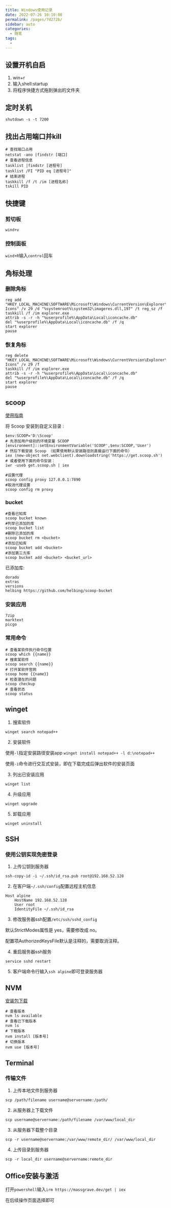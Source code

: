 ```yaml
---
title: Windows使用记录
date: 2022-07-26 10:10:08
permalink: /pages/7d272b/
sidebar: auto
categories:
  - 随笔
tags:
  - 
---
```



## 设置开机自启

1. win+r
2. 输入shell:startup
3. 将程序快捷方式拖到弹出的文件夹

## 定时关机

`shutdown -s -t 7200`

## 找出占用端口并kill

```batch
# 查找端口占用
netstat -ano |findstr [端口]
# 查看进程信息
tasklist |findstr [进程号]
tasklist /FI "PID eq [进程号]"
# 结束进程
taskkill /f /t /im [进程名称]
tskill PID
```

## 快捷键

### 剪切板
`wind+v` 

### 控制面板
`wind+R`输入`control`回车

## 角标处理

### 删除角标

```batch
reg add "HKEY_LOCAL_MACHINE\SOFTWARE\Microsoft\Windows\CurrentVersion\Explorer\Shell Icons" /v 29 /d "%systemroot%\system32\imageres.dll,197" /t reg_sz /f
taskkill /f /im explorer.exe
attrib -s -r -h "%userprofile%\AppData\Local\iconcache.db"
del "%userprofile%\AppData\Local\iconcache.db" /f /q
start explorer
pause
```

### 恢复角标

```batch
reg delete "HKEY_LOCAL_MACHINE\SOFTWARE\Microsoft\Windows\CurrentVersion\Explorer\Shell Icons" /v 29 /f
taskkill /f /im explorer.exe
attrib -s -r -h "%userprofile%\AppData\Local\iconcache.db"
del "%userprofile%\AppData\Local\iconcache.db" /f /q
start explorer
pause
```

## scoop

[使用指南](https://www.iamzs.top/archives/scoop-guidebook.html)

将 Scoop 安装到自定义目录 :

```batch
$env:SCOOP='D:\Scoop'
# 先添加用户级别的环境变量 SCOOP
[environment]::setEnvironmentVariable('SCOOP',$env:SCOOP,'User')
# 然后下载安装 Scoop （如果使用默认安装路径则直接运行下面的命令）
iex (new-object net.webclient).downloadstring('https://get.scoop.sh')
# 或者使用下面的命令安装：
iwr -useb get.scoop.sh | iex

#设置代理
scoop config proxy 127.0.0.1:7890
#取消代理设置
scoop config rm proxy
```
### bucket

``` batch
#查看已知库 
scoop bucket known
#列举已添加的库
scoop bucket list
#删除已添加的库
scoop bucket rm <bucket>
#添加已知库
scoop bucket add <bucket>
#添加第三方库
scoop bucket add <bucket> <bucket_url>
```

已添加库:

```text  
dorado  
extras  
versions
helbing https://github.com/helbing/scoop-bucket
```

### 安装应用
```text
7zip
marktext
picgo
```

### 常用命令

```batch
# 查看某软件执行命令位置
scoop which {{name}}
# 搜索某软件
scoop search {{name}}
# 打开某软件官网
scoop home {{name}}
# 检查潜在的问题
scoop checkup
# 查看状态
scoop status
```


## winget

1. 搜索软件

`winget search notepad++`

2. 安装软件

使用`-l`指定安装路径安装app `winget install notepad++ -l d:\notepad++`

使用`-i`命令进行交互式安装，即在下载完成后弹出软件的安装页面

3. 列出已安装应用

`winget list` 

4. 升级应用

`winget upgrade`

5. 卸载应用

`winget uninstall`


## SSH

### 使用公钥实现免密登录


1. 上传公钥到服务器

```shell
ssh-copy-id -i ~/.ssh/id_rsa.pub root@192.168.52.128
```


2. 在客户端`~/.ssh/config`配置远程主机信息

```ssh-config
Host alpine
    HostName 192.168.52.128
    User root 
    IdentityFile ~/.ssh/id_rsa
```

3. 修改服务器ssh配置`/etc/ssh/sshd_config`

默认StrictModes属性是 yes，需要修改成 no。

配置项AuthorizedKeysFile默认是注释的，需要取消注释。

4. 重启服务器ssh服务

`service sshd restart `


5. 客户端命令行输入`ssh alpine`即可登录服务器

## NVM

[安装包下载](https://github.com/coreybutler/nvm-windows/releases)

```shell
# 查看版本
nvm ls available
# 查看已下载版本
nvm ls
# 下载版本
nvm install [版本号]
# 切换版本
nvm use [版本号]
```

## Terminal

### 传输文件

1. 上传本地文件到服务器

`scp /path/filename username@servername:/path/`

2. 从服务器上下载文件

`scp username@servername:/path/filename /var/www/local_dir `

3. 从服务器下载整个目录

`scp -r username@servername:/var/www/remote_dir/ /var/www/local_dir`

4. 上传目录到服务器

`scp -r local_dir username@servername:remote_dir`


## Office安装与激活

打开`powershell`输入` irm https://massgrave.dev/get | iex `

在后续操作页面选择即可